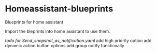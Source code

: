 # Homeassistant-blueprints
Blueprints for home assistant

Import the bleprints into home assistant to use them.

*todo for Send_snapshot_as_notification.yaml*
add high priority option
add dynamic action button options
add group notify functionally
